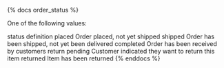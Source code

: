 {% docs order_status %}

One of the following values:

status	definition
placed	Order placed, not yet shipped
shipped	Order has been shipped, not yet been delivered
completed	Order has been received by customers
return pending	Customer indicated they want to return this item
returned	Item has been returned
{% enddocs %}